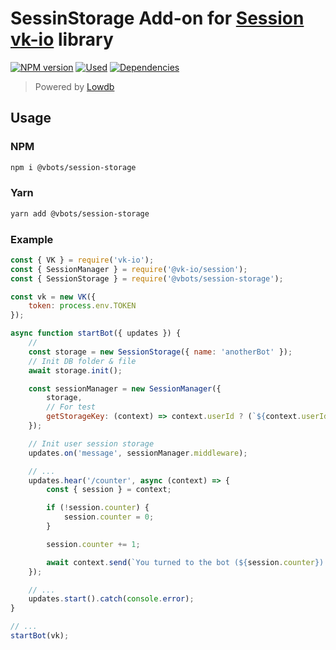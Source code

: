 # SessinStorage Add-on for [Session](https://github.com/negezor/vk-io/tree/master/packages/session) [vk-io](https://github.com/negezor/vk-io) library

[![NPM version][npm-v]][npm-url]
[![Used][used-by]][npm-url]
[![Dependencies][deps]][deps-url]
<!-- [![Build Status][build]][build-url] -->


> Powered by [Lowdb](https://github.com/typicode/lowdb)


## Usage

### NPM
```bash
npm i @vbots/session-storage
```

### Yarn
```bash
yarn add @vbots/session-storage
```

### Example
```js
const { VK } = require('vk-io');
const { SessionManager } = require('@vk-io/session');
const { SessionStorage } = require('@vbots/session-storage');

const vk = new VK({
    token: process.env.TOKEN
});

async function startBot({ updates }) {
    // 
    const storage = new SessionStorage({ name: 'anotherBot' });
    // Init DB folder & file
    await storage.init();

    const sessionManager = new SessionManager({
        storage,
        // For test
        getStorageKey: (context) => context.userId ? (`${context.userId}_${context.userId}`) : (`${context.peerId}_${context.senderId}`)
    });

    // Init user session storage
    updates.on('message', sessionManager.middleware);

    // ...
    updates.hear('/counter', async (context) => {
        const { session } = context;

        if (!session.counter) {
            session.counter = 0;
        }

        session.counter += 1;

        await context.send(`You turned to the bot (${session.counter}) times`);
    });

    // ...
    updates.start().catch(console.error);
}

// ...
startBot(vk);
```



[npm-v]: https://img.shields.io/npm/v/@vbots/session-storage.svg?style=flat-square
[used-by]: https://img.shields.io/npm/dt/@vbots/session-storage?label=used%20by&style=flat-square
[npm-url]: https://www.npmjs.com/package/@vbots/session-storage

[node]: https://img.shields.io/node/v/@vbots/session-storage.svg?style=flat-square
[node-url]: https://nodejs.org

[deps]: https://david-dm.org/vbots/session-storage.svg?style=flat-square
[deps-url]: https://david-dm.org/vbots/session-storage

[build]: https://img.shields.io/travis/vbots/session-storage.svg?style=flat-square
[build-url]: https://travis-ci.org/vbots/session-storage
